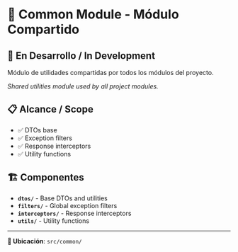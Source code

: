# 🔧 Common Module - Módulo Compartido

## 🚧 En Desarrollo / In Development

Módulo de utilidades compartidas por todos los módulos del proyecto.

*Shared utilities module used by all project modules.*

## 📋 Alcance / Scope

- ✅ DTOs base
- ✅ Exception filters
- ✅ Response interceptors
- ✅ Utility functions

## 🏗️ Componentes

- **`dtos/`** - Base DTOs and utilities
- **`filters/`** - Global exception filters
- **`interceptors/`** - Response interceptors
- **`utils/`** - Utility functions

---

**📍 Ubicación**: `src/common/` 